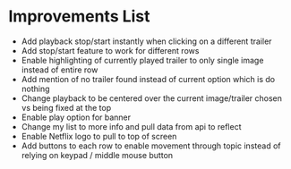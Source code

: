 # Improvements List

* Add playback stop/start instantly when clicking on a different trailer
* Add stop/start feature to work for different rows
* Enable highlighting of currently played trailer to only single image instead of entire row
* Add mention of no trailer found instead of current option which is do nothing
* Change playback to be centered over the current image/trailer chosen vs being fixed at the top
* Enable play option for banner
* Change my list to more info and pull data from api to reflect
* Enable Netflix logo to pull to top of screen
* Add buttons to each row to enable movement through topic instead of relying on keypad / middle mouse button
